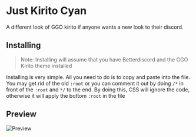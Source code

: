 # Just Kirito Cyan 
A different look of  GGO kirito if anyone wants a new look to their discord.

## Installing
> Note: Installing will assume that you have Betterdiscord and the GGO Kirito theme installed

Installing is very simple. All you need to do is to copy and paste into the file. 
<br> You may get rid of the old `:root` or you can comment it out by doing `/*` in front of the `:root` and `*/` to the end. By doing this, CSS will ignore the code, otherwise it will apply the bottom `:root` in the file

## Preview
![Preview](https://raw.githubusercontent.com/VaporousCreeper/BetterDiscord-ThemesAndPlugins/master/Themes/GGO_Kirito/templates/just_kirito_cyan/just_kirito_cyan_preview.PNG)

